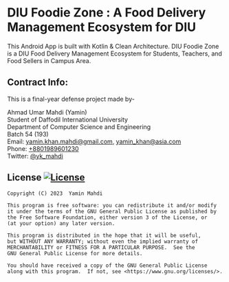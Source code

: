 # DIU Foodie Zone : A Food Delivery Management Ecosystem for DIU
This Android App is built with Kotlin & Clean Architecture.
DIU Foodie Zone is a DIU Food Delivery Management Ecosystem for Students, Teachers, and Food Sellers in Campus Area.

## Contract Info:

This is a final-year defense project made by-  
  
Ahmad Umar Mahdi (Yamin)  
Student of Daffodil International University  
Department of Computer Science and Engineering  
Batch 54 (193)  
Email: yamin.khan.mahdi@gmail.com, yamin_khan@asia.com    
Phone: [+8801989601230](tel:+8801989601230)  
Twitter: [@yk\_mahdi](https://twitter.com/yk_mahdi)  
 
 
## License [![License](https://img.shields.io/badge/license-GPLv3-green.svg?style=flat)](https://diufoodiezone.github.io/LICENSE.md)
```
Copyright (C) 2023  Yamin Mahdi

This program is free software: you can redistribute it and/or modify
it under the terms of the GNU General Public License as published by
the Free Software Foundation, either version 3 of the License, or
(at your option) any later version.

This program is distributed in the hope that it will be useful,
but WITHOUT ANY WARRANTY; without even the implied warranty of
MERCHANTABILITY or FITNESS FOR A PARTICULAR PURPOSE.  See the
GNU General Public License for more details.

You should have received a copy of the GNU General Public License
along with this program.  If not, see <https://www.gnu.org/licenses/>.
```

